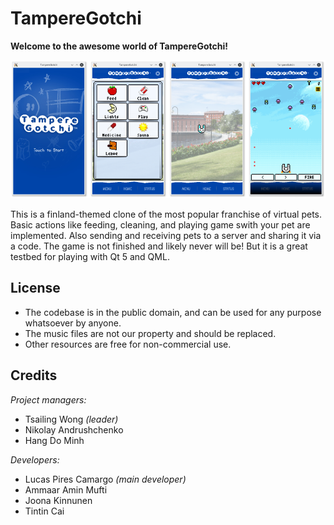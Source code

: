 # TampereGotchi

**Welcome to the awesome world of TampereGotchi!**

![Screenshot](https://raw.githubusercontent.com/lucaspcamargo/tamperegotchi/master/Documentation/montage.png)

This is a finland-themed clone of the most popular franchise of virtual pets.
Basic actions like feeding, cleaning, and playing game swith your pet are implemented. Also sending and receiving pets to a server and sharing it via a code.
The game is not finished and likely never will be! But it is a great testbed for playing with Qt 5 and QML.

## License

* The codebase is in the public domain, and can be used for any purpose whatsoever by anyone.
* The music files are not our property and should be replaced.
* Other resources are free for non-commercial use.

## Credits

*Project managers:*
* Tsailing Wong *(leader)*
* Nikolay Andrushchenko
* Hang Do Minh

*Developers:* 
* Lucas Pires Camargo *(main developer)*
* Ammaar Amin Mufti
* Joona Kinnunen
* Tintin Cai
